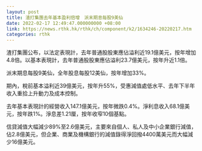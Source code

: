 ```yaml
---
layout: post
title: 渣打集團去年基本盈利倍增　派末期息每股9美仙
date: 2022-02-17 12:49:47.000000000 +08:00
link: https://news.rthk.hk/rthk/ch/component/k2/1634246-20220217.htm
categories: rthk
---
```


渣打集團公布，以法定表現計，去年普通股股東應佔溢利近19.1億美元，按年增加4.8倍。以基本表現計，去年普通股股東應佔溢利23.7億美元，按年升近1.1倍。

派末期息每股9美仙，全年股息每股12美仙，按年增加33%。

期內，稅前基本溢利近39億美元，按年升55%，受惠減值處低水平、去年下半年收入重拾上升動力及成本控制。

去年基本表現計的經營收入147.1億美元，按年微跌0.4%。淨利息收入68.1億美元，按年跌1%。淨息差1.21厘，按年收窄10個基點。

信貸減值大幅減少89%至2.6億美元，主要來自個人、私人及中小企業銀行減值，佔2.8億美元，但企業、商業及機構銀行的減值錄得淨回撥4400萬美元而大幅減少16億美元。
